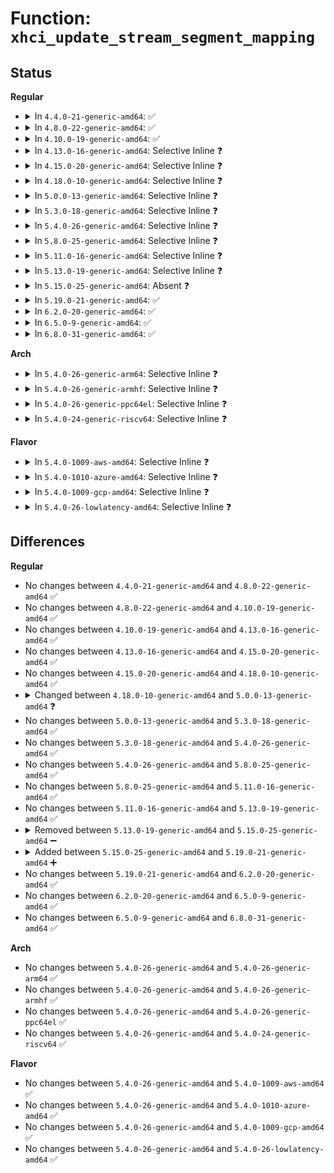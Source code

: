 # Function: <code>xhci_update_stream_segment_mapping</code>

## Status
<b>Regular</b>
<ul>
<li>
<details>
<summary>In <code>4.4.0-21-generic-amd64</code>: ✅</summary>

```c
int xhci_update_stream_segment_mapping(struct radix_tree_root * trb_address_map, struct xhci_ring * ring, struct xhci_segment * first_seg, struct xhci_segment * last_seg, gfp_t mem_flags)
```

```json
{
  "name": "xhci_update_stream_segment_mapping",
  "collision_type": "Unique Static",
  "inline_type": "No",
  "funcs": [
    {
      "addr": 18446744071585475760,
      "name": "xhci_update_stream_segment_mapping",
      "external": false,
      "loc": "drivers/usb/host/xhci-mem.c:215",
      "file": "drivers/usb/host/xhci-mem.c",
      "inline": "seen, unknown",
      "caller_inline": [],
      "caller_func": [
        "drivers/usb/host/xhci-mem.c:xhci_ring_expansion",
        "drivers/usb/host/xhci-mem.c:xhci_alloc_stream_info"
      ]
    }
  ],
  "symbols": [
    {
      "addr": 18446744071585475760,
      "name": "xhci_update_stream_segment_mapping",
      "section": ".text",
      "bind": "STB_LOCAL",
      "size": 218
    }
  ]
}
```
</details>
</li>
<li>
<details>
<summary>In <code>4.8.0-22-generic-amd64</code>: ✅</summary>

```c
int xhci_update_stream_segment_mapping(struct radix_tree_root * trb_address_map, struct xhci_ring * ring, struct xhci_segment * first_seg, struct xhci_segment * last_seg, gfp_t mem_flags)
```

```json
{
  "name": "xhci_update_stream_segment_mapping",
  "collision_type": "Unique Static",
  "inline_type": "No",
  "funcs": [
    {
      "addr": 18446744071585871408,
      "name": "xhci_update_stream_segment_mapping",
      "external": false,
      "loc": "drivers/usb/host/xhci-mem.c:225",
      "file": "drivers/usb/host/xhci-mem.c",
      "inline": "seen, unknown",
      "caller_inline": [],
      "caller_func": [
        "drivers/usb/host/xhci-mem.c:xhci_alloc_stream_info",
        "drivers/usb/host/xhci-mem.c:xhci_ring_expansion"
      ]
    }
  ],
  "symbols": [
    {
      "addr": 18446744071585871408,
      "name": "xhci_update_stream_segment_mapping",
      "section": ".text",
      "bind": "STB_LOCAL",
      "size": 227
    }
  ]
}
```
</details>
</li>
<li>
<details>
<summary>In <code>4.10.0-19-generic-amd64</code>: ✅</summary>

```c
int xhci_update_stream_segment_mapping(struct radix_tree_root * trb_address_map, struct xhci_ring * ring, struct xhci_segment * first_seg, struct xhci_segment * last_seg, gfp_t mem_flags)
```

```json
{
  "name": "xhci_update_stream_segment_mapping",
  "collision_type": "Unique Static",
  "inline_type": "No",
  "funcs": [
    {
      "addr": 18446744071586060256,
      "name": "xhci_update_stream_segment_mapping",
      "external": false,
      "loc": "drivers/usb/host/xhci-mem.c:225",
      "file": "drivers/usb/host/xhci-mem.c",
      "inline": "seen, unknown",
      "caller_inline": [],
      "caller_func": [
        "drivers/usb/host/xhci-mem.c:xhci_alloc_stream_info",
        "drivers/usb/host/xhci-mem.c:xhci_ring_expansion"
      ]
    }
  ],
  "symbols": [
    {
      "addr": 18446744071586060256,
      "name": "xhci_update_stream_segment_mapping",
      "section": ".text",
      "bind": "STB_LOCAL",
      "size": 227
    }
  ]
}
```
</details>
</li>
<li>
<details>
<summary>In <code>4.13.0-16-generic-amd64</code>: Selective Inline ❓</summary>

```c
int xhci_update_stream_segment_mapping(struct radix_tree_root * trb_address_map, struct xhci_ring * ring, struct xhci_segment * first_seg, struct xhci_segment * last_seg, gfp_t mem_flags)
```

```json
{
  "name": "xhci_update_stream_segment_mapping",
  "collision_type": "Unique Static",
  "inline_type": "Selective",
  "funcs": [
    {
      "addr": 18446744071586142160,
      "name": "xhci_update_stream_segment_mapping",
      "external": false,
      "loc": "drivers/usb/host/xhci-mem.c:225",
      "file": "drivers/usb/host/xhci-mem.c",
      "inline": "not declared, inlined",
      "caller_inline": [],
      "caller_func": [
        "drivers/usb/host/xhci-mem.c:xhci_alloc_stream_info",
        "drivers/usb/host/xhci-mem.c:xhci_ring_expansion"
      ]
    }
  ],
  "symbols": [
    {
      "addr": 18446744071586142160,
      "name": "xhci_update_stream_segment_mapping",
      "section": ".text",
      "bind": "STB_LOCAL",
      "size": 218
    }
  ]
}
```
</details>
</li>
<li>
<details>
<summary>In <code>4.15.0-20-generic-amd64</code>: Selective Inline ❓</summary>

```c
int xhci_update_stream_segment_mapping(struct radix_tree_root * trb_address_map, struct xhci_ring * ring, struct xhci_segment * first_seg, struct xhci_segment * last_seg, gfp_t mem_flags)
```

```json
{
  "name": "xhci_update_stream_segment_mapping",
  "collision_type": "Unique Static",
  "inline_type": "Selective",
  "funcs": [
    {
      "addr": 18446744071586587104,
      "name": "xhci_update_stream_segment_mapping",
      "external": false,
      "loc": "drivers/usb/host/xhci-mem.c:214",
      "file": "drivers/usb/host/xhci-mem.c",
      "inline": "not declared, inlined",
      "caller_inline": [],
      "caller_func": [
        "drivers/usb/host/xhci-mem.c:xhci_alloc_stream_info",
        "drivers/usb/host/xhci-mem.c:xhci_ring_expansion"
      ]
    }
  ],
  "symbols": [
    {
      "addr": 18446744071586587104,
      "name": "xhci_update_stream_segment_mapping",
      "section": ".text",
      "bind": "STB_LOCAL",
      "size": 218
    }
  ]
}
```
</details>
</li>
<li>
<details>
<summary>In <code>4.18.0-10-generic-amd64</code>: Selective Inline ❓</summary>

```c
int xhci_update_stream_segment_mapping(struct radix_tree_root * trb_address_map, struct xhci_ring * ring, struct xhci_segment * first_seg, struct xhci_segment * last_seg, gfp_t mem_flags)
```

```json
{
  "name": "xhci_update_stream_segment_mapping",
  "collision_type": "Unique Static",
  "inline_type": "Selective",
  "funcs": [
    {
      "addr": 18446744071586851744,
      "name": "xhci_update_stream_segment_mapping",
      "external": false,
      "loc": "drivers/usb/host/xhci-mem.c:216",
      "file": "drivers/usb/host/xhci-mem.c",
      "inline": "not declared, inlined",
      "caller_inline": [],
      "caller_func": [
        "drivers/usb/host/xhci-mem.c:xhci_alloc_stream_info",
        "drivers/usb/host/xhci-mem.c:xhci_ring_expansion"
      ]
    }
  ],
  "symbols": [
    {
      "addr": 18446744071586851744,
      "name": "xhci_update_stream_segment_mapping",
      "section": ".text",
      "bind": "STB_LOCAL",
      "size": 217
    }
  ]
}
```
</details>
</li>
<li>
<details>
<summary>In <code>5.0.0-13-generic-amd64</code>: Selective Inline ❓</summary>

```c
int xhci_update_stream_segment_mapping(struct xarray * trb_address_map, struct xhci_ring * ring, struct xhci_segment * first_seg, struct xhci_segment * last_seg, gfp_t mem_flags)
```

```json
{
  "name": "xhci_update_stream_segment_mapping",
  "collision_type": "Unique Static",
  "inline_type": "Selective",
  "funcs": [
    {
      "addr": 18446744071587008144,
      "name": "xhci_update_stream_segment_mapping",
      "external": false,
      "loc": "drivers/usb/host/xhci-mem.c:216",
      "file": "drivers/usb/host/xhci-mem.c",
      "inline": "not declared, inlined",
      "caller_inline": [],
      "caller_func": [
        "drivers/usb/host/xhci-mem.c:xhci_alloc_stream_info",
        "drivers/usb/host/xhci-mem.c:xhci_ring_expansion"
      ]
    }
  ],
  "symbols": [
    {
      "addr": 18446744071587008144,
      "name": "xhci_update_stream_segment_mapping",
      "section": ".text",
      "bind": "STB_LOCAL",
      "size": 215
    }
  ]
}
```
</details>
</li>
<li>
<details>
<summary>In <code>5.3.0-18-generic-amd64</code>: Selective Inline ❓</summary>

```c
int xhci_update_stream_segment_mapping(struct xarray * trb_address_map, struct xhci_ring * ring, struct xhci_segment * first_seg, struct xhci_segment * last_seg, gfp_t mem_flags)
```

```json
{
  "name": "xhci_update_stream_segment_mapping",
  "collision_type": "Unique Static",
  "inline_type": "Selective",
  "funcs": [
    {
      "addr": 18446744071587269696,
      "name": "xhci_update_stream_segment_mapping",
      "external": false,
      "loc": "drivers/usb/host/xhci-mem.c:216",
      "file": "drivers/usb/host/xhci-mem.c",
      "inline": "not declared, inlined",
      "caller_inline": [],
      "caller_func": [
        "drivers/usb/host/xhci-mem.c:xhci_alloc_stream_info",
        "drivers/usb/host/xhci-mem.c:xhci_ring_expansion"
      ]
    }
  ],
  "symbols": [
    {
      "addr": 18446744071587269696,
      "name": "xhci_update_stream_segment_mapping",
      "section": ".text",
      "bind": "STB_LOCAL",
      "size": 215
    }
  ]
}
```
</details>
</li>
<li>
<details>
<summary>In <code>5.4.0-26-generic-amd64</code>: Selective Inline ❓</summary>

```c
int xhci_update_stream_segment_mapping(struct xarray * trb_address_map, struct xhci_ring * ring, struct xhci_segment * first_seg, struct xhci_segment * last_seg, gfp_t mem_flags)
```

```json
{
  "name": "xhci_update_stream_segment_mapping",
  "collision_type": "Unique Static",
  "inline_type": "Selective",
  "funcs": [
    {
      "addr": 18446744071587470080,
      "name": "xhci_update_stream_segment_mapping",
      "external": false,
      "loc": "drivers/usb/host/xhci-mem.c:216",
      "file": "drivers/usb/host/xhci-mem.c",
      "inline": "not declared, inlined",
      "caller_inline": [],
      "caller_func": [
        "drivers/usb/host/xhci-mem.c:xhci_alloc_stream_info",
        "drivers/usb/host/xhci-mem.c:xhci_ring_expansion"
      ]
    }
  ],
  "symbols": [
    {
      "addr": 18446744071587470080,
      "name": "xhci_update_stream_segment_mapping",
      "section": ".text",
      "bind": "STB_LOCAL",
      "size": 215
    }
  ]
}
```
</details>
</li>
<li>
<details>
<summary>In <code>5.8.0-25-generic-amd64</code>: Selective Inline ❓</summary>

```c
int xhci_update_stream_segment_mapping(struct xarray * trb_address_map, struct xhci_ring * ring, struct xhci_segment * first_seg, struct xhci_segment * last_seg, gfp_t mem_flags)
```

```json
{
  "name": "xhci_update_stream_segment_mapping",
  "collision_type": "Unique Static",
  "inline_type": "Selective",
  "funcs": [
    {
      "addr": 18446744071588332784,
      "name": "xhci_update_stream_segment_mapping",
      "external": false,
      "loc": "drivers/usb/host/xhci-mem.c:216",
      "file": "drivers/usb/host/xhci-mem.c",
      "inline": "not declared, inlined",
      "caller_inline": [],
      "caller_func": [
        "drivers/usb/host/xhci-mem.c:xhci_alloc_stream_info",
        "drivers/usb/host/xhci-mem.c:xhci_ring_expansion"
      ]
    }
  ],
  "symbols": [
    {
      "addr": 18446744071588332784,
      "name": "xhci_update_stream_segment_mapping",
      "section": ".text",
      "bind": "STB_LOCAL",
      "size": 234
    }
  ]
}
```
</details>
</li>
<li>
<details>
<summary>In <code>5.11.0-16-generic-amd64</code>: Selective Inline ❓</summary>

```c
int xhci_update_stream_segment_mapping(struct xarray * trb_address_map, struct xhci_ring * ring, struct xhci_segment * first_seg, struct xhci_segment * last_seg, gfp_t mem_flags)
```

```json
{
  "name": "xhci_update_stream_segment_mapping",
  "collision_type": "Unique Static",
  "inline_type": "Selective",
  "funcs": [
    {
      "addr": 18446744071588364032,
      "name": "xhci_update_stream_segment_mapping",
      "external": false,
      "loc": "drivers/usb/host/xhci-mem.c:219",
      "file": "drivers/usb/host/xhci-mem.c",
      "inline": "not declared, inlined",
      "caller_inline": [],
      "caller_func": [
        "drivers/usb/host/xhci-mem.c:xhci_alloc_stream_info",
        "drivers/usb/host/xhci-mem.c:xhci_ring_expansion"
      ]
    }
  ],
  "symbols": [
    {
      "addr": 18446744071588364032,
      "name": "xhci_update_stream_segment_mapping",
      "section": ".text",
      "bind": "STB_LOCAL",
      "size": 234
    }
  ]
}
```
</details>
</li>
<li>
<details>
<summary>In <code>5.13.0-19-generic-amd64</code>: Selective Inline ❓</summary>

```c
int xhci_update_stream_segment_mapping(struct xarray * trb_address_map, struct xhci_ring * ring, struct xhci_segment * first_seg, struct xhci_segment * last_seg, gfp_t mem_flags)
```

```json
{
  "name": "xhci_update_stream_segment_mapping",
  "collision_type": "Unique Static",
  "inline_type": "Selective",
  "funcs": [
    {
      "addr": 18446744071588246560,
      "name": "xhci_update_stream_segment_mapping",
      "external": false,
      "loc": "drivers/usb/host/xhci-mem.c:219",
      "file": "drivers/usb/host/xhci-mem.c",
      "inline": "not declared, inlined",
      "caller_inline": [],
      "caller_func": [
        "drivers/usb/host/xhci-mem.c:xhci_alloc_stream_info",
        "drivers/usb/host/xhci-mem.c:xhci_ring_expansion"
      ]
    }
  ],
  "symbols": [
    {
      "addr": 18446744071588246560,
      "name": "xhci_update_stream_segment_mapping",
      "section": ".text",
      "bind": "STB_LOCAL",
      "size": 234
    }
  ]
}
```
</details>
</li>
<li>
<details>
<summary>In <code>5.15.0-25-generic-amd64</code>: Absent ❓</summary>

```json
{
  "name": "xhci_update_stream_segment_mapping",
  "collision_type": "Unique Static",
  "inline_type": "Selective",
  "funcs": [
    {
      "addr": 18446744071588908705,
      "name": "xhci_update_stream_segment_mapping",
      "external": false,
      "loc": "drivers/usb/host/xhci-mem.c:219",
      "file": "drivers/usb/host/xhci-mem.c",
      "inline": "not declared, inlined",
      "caller_inline": [
        "drivers/usb/host/xhci-mem.c:xhci_alloc_stream_info",
        "drivers/usb/host/xhci-mem.c:xhci_ring_expansion"
      ],
      "caller_func": [
        "drivers/usb/host/xhci-mem.c:xhci_alloc_stream_info",
        "drivers/usb/host/xhci-mem.c:xhci_ring_expansion"
      ]
    }
  ],
  "symbols": [
    {
      "addr": 18446744071588895152,
      "name": "xhci_update_stream_segment_mapping.part.0",
      "section": ".text",
      "bind": "STB_LOCAL",
      "size": 219
    }
  ]
}
```
</details>
</li>
<li>
<details>
<summary>In <code>5.19.0-21-generic-amd64</code>: ✅</summary>

```c
int xhci_update_stream_segment_mapping(struct xarray * trb_address_map, struct xhci_ring * ring, struct xhci_segment * first_seg, struct xhci_segment * last_seg, gfp_t mem_flags)
```

```json
{
  "name": "xhci_update_stream_segment_mapping",
  "collision_type": "Unique Static",
  "inline_type": "No",
  "funcs": [
    {
      "addr": 18446744071590323984,
      "name": "xhci_update_stream_segment_mapping",
      "external": false,
      "loc": "drivers/usb/host/xhci-mem.c:219",
      "file": "drivers/usb/host/xhci-mem.c",
      "inline": "seen, unknown",
      "caller_inline": [],
      "caller_func": [
        "drivers/usb/host/xhci-mem.c:xhci_alloc_stream_info",
        "drivers/usb/host/xhci-mem.c:xhci_ring_expansion"
      ]
    }
  ],
  "symbols": [
    {
      "addr": 18446744071590323984,
      "name": "xhci_update_stream_segment_mapping",
      "section": ".text",
      "bind": "STB_LOCAL",
      "size": 271
    }
  ]
}
```
</details>
</li>
<li>
<details>
<summary>In <code>6.2.0-20-generic-amd64</code>: ✅</summary>

```c
int xhci_update_stream_segment_mapping(struct xarray * trb_address_map, struct xhci_ring * ring, struct xhci_segment * first_seg, struct xhci_segment * last_seg, gfp_t mem_flags)
```

```json
{
  "name": "xhci_update_stream_segment_mapping",
  "collision_type": "Unique Static",
  "inline_type": "No",
  "funcs": [
    {
      "addr": 18446744071591951328,
      "name": "xhci_update_stream_segment_mapping",
      "external": false,
      "loc": "drivers/usb/host/xhci-mem.c:219",
      "file": "drivers/usb/host/xhci-mem.c",
      "inline": "seen, unknown",
      "caller_inline": [],
      "caller_func": [
        "drivers/usb/host/xhci-mem.c:xhci_alloc_stream_info",
        "drivers/usb/host/xhci-mem.c:xhci_ring_expansion"
      ]
    }
  ],
  "symbols": [
    {
      "addr": 18446744071591951328,
      "name": "xhci_update_stream_segment_mapping",
      "section": ".text",
      "bind": "STB_LOCAL",
      "size": 271
    }
  ]
}
```
</details>
</li>
<li>
<details>
<summary>In <code>6.5.0-9-generic-amd64</code>: ✅</summary>

```c
int xhci_update_stream_segment_mapping(struct xarray * trb_address_map, struct xhci_ring * ring, struct xhci_segment * first_seg, struct xhci_segment * last_seg, gfp_t mem_flags)
```

```json
{
  "name": "xhci_update_stream_segment_mapping",
  "collision_type": "Unique Static",
  "inline_type": "No",
  "funcs": [
    {
      "addr": 18446744071592372416,
      "name": "xhci_update_stream_segment_mapping",
      "external": false,
      "loc": "drivers/usb/host/xhci-mem.c:219",
      "file": "drivers/usb/host/xhci-mem.c",
      "inline": "seen, unknown",
      "caller_inline": [],
      "caller_func": [
        "drivers/usb/host/xhci-mem.c:xhci_alloc_stream_info",
        "drivers/usb/host/xhci-mem.c:xhci_ring_expansion"
      ]
    }
  ],
  "symbols": [
    {
      "addr": 18446744071592372416,
      "name": "xhci_update_stream_segment_mapping",
      "section": ".text",
      "bind": "STB_LOCAL",
      "size": 271
    }
  ]
}
```
</details>
</li>
<li>
<details>
<summary>In <code>6.8.0-31-generic-amd64</code>: ✅</summary>

```c
int xhci_update_stream_segment_mapping(struct xarray * trb_address_map, struct xhci_ring * ring, struct xhci_segment * first_seg, struct xhci_segment * last_seg, gfp_t mem_flags)
```

```json
{
  "name": "xhci_update_stream_segment_mapping",
  "collision_type": "Unique Static",
  "inline_type": "No",
  "funcs": [
    {
      "addr": 18446744071593114400,
      "name": "xhci_update_stream_segment_mapping",
      "external": false,
      "loc": "drivers/usb/host/xhci-mem.c:226",
      "file": "drivers/usb/host/xhci-mem.c",
      "inline": "seen, unknown",
      "caller_inline": [],
      "caller_func": [
        "drivers/usb/host/xhci-mem.c:xhci_alloc_stream_info",
        "drivers/usb/host/xhci-mem.c:xhci_ring_expansion"
      ]
    }
  ],
  "symbols": [
    {
      "addr": 18446744071593114400,
      "name": "xhci_update_stream_segment_mapping",
      "section": ".text",
      "bind": "STB_LOCAL",
      "size": 271
    }
  ]
}
```
</details>
</li>
</ul>
<b>Arch</b>
<ul>
<li>
<details>
<summary>In <code>5.4.0-26-generic-arm64</code>: Selective Inline ❓</summary>

```c
int xhci_update_stream_segment_mapping(struct xarray * trb_address_map, struct xhci_ring * ring, struct xhci_segment * first_seg, struct xhci_segment * last_seg, gfp_t mem_flags)
```

```json
{
  "name": "xhci_update_stream_segment_mapping",
  "collision_type": "Unique Static",
  "inline_type": "Selective",
  "funcs": [
    {
      "addr": 18446603336500606328,
      "name": "xhci_update_stream_segment_mapping",
      "external": false,
      "loc": "drivers/usb/host/xhci-mem.c:216",
      "file": "drivers/usb/host/xhci-mem.c",
      "inline": "not declared, inlined",
      "caller_inline": [],
      "caller_func": [
        "drivers/usb/host/xhci-mem.c:xhci_alloc_stream_info",
        "drivers/usb/host/xhci-mem.c:xhci_alloc_stream_info",
        "drivers/usb/host/xhci-mem.c:xhci_ring_expansion"
      ]
    }
  ],
  "symbols": [
    {
      "addr": 18446603336500606328,
      "name": "xhci_update_stream_segment_mapping",
      "section": ".text",
      "bind": "STB_LOCAL",
      "size": 300
    }
  ]
}
```
</details>
</li>
<li>
<details>
<summary>In <code>5.4.0-26-generic-armhf</code>: Selective Inline ❓</summary>

```c
int xhci_update_stream_segment_mapping(struct xarray * trb_address_map, struct xhci_ring * ring, struct xhci_segment * first_seg, struct xhci_segment * last_seg, gfp_t mem_flags)
```

```json
{
  "name": "xhci_update_stream_segment_mapping",
  "collision_type": "Unique Static",
  "inline_type": "Selective",
  "funcs": [
    {
      "addr": 3233067432,
      "name": "xhci_update_stream_segment_mapping",
      "external": false,
      "loc": "drivers/usb/host/xhci-mem.c:216",
      "file": "drivers/usb/host/xhci-mem.c",
      "inline": "not declared, inlined",
      "caller_inline": [],
      "caller_func": [
        "drivers/usb/host/xhci-mem.c:xhci_alloc_stream_info",
        "drivers/usb/host/xhci-mem.c:xhci_ring_expansion"
      ]
    }
  ],
  "symbols": [
    {
      "addr": 3233067432,
      "name": "xhci_update_stream_segment_mapping",
      "section": ".text",
      "bind": "STB_LOCAL",
      "size": 272
    }
  ]
}
```
</details>
</li>
<li>
<details>
<summary>In <code>5.4.0-26-generic-ppc64el</code>: Selective Inline ❓</summary>

```c
int xhci_update_stream_segment_mapping(struct xarray * trb_address_map, struct xhci_ring * ring, struct xhci_segment * first_seg, struct xhci_segment * last_seg, gfp_t mem_flags)
```

```json
{
  "name": "xhci_update_stream_segment_mapping",
  "collision_type": "Unique Static",
  "inline_type": "Selective",
  "funcs": [
    {
      "addr": 13835058055294017376,
      "name": "xhci_update_stream_segment_mapping",
      "external": false,
      "loc": "drivers/usb/host/xhci-mem.c:216",
      "file": "drivers/usb/host/xhci-mem.c",
      "inline": "not declared, inlined",
      "caller_inline": [],
      "caller_func": [
        "drivers/usb/host/xhci-mem.c:xhci_alloc_stream_info",
        "drivers/usb/host/xhci-mem.c:xhci_alloc_stream_info",
        "drivers/usb/host/xhci-mem.c:xhci_ring_expansion"
      ]
    }
  ],
  "symbols": [
    {
      "addr": 13835058055294017376,
      "name": "xhci_update_stream_segment_mapping",
      "section": ".text",
      "bind": "STB_LOCAL",
      "size": 364
    }
  ]
}
```
</details>
</li>
<li>
<details>
<summary>In <code>5.4.0-24-generic-riscv64</code>: Selective Inline ❓</summary>

```c
int xhci_update_stream_segment_mapping(struct xarray * trb_address_map, struct xhci_ring * ring, struct xhci_segment * first_seg, struct xhci_segment * last_seg, gfp_t mem_flags)
```

```json
{
  "name": "xhci_update_stream_segment_mapping",
  "collision_type": "Unique Static",
  "inline_type": "Selective",
  "funcs": [
    {
      "addr": 18446743936277475620,
      "name": "xhci_update_stream_segment_mapping",
      "external": false,
      "loc": "drivers/usb/host/xhci-mem.c:216",
      "file": "drivers/usb/host/xhci-mem.c",
      "inline": "not declared, inlined",
      "caller_inline": [],
      "caller_func": [
        "drivers/usb/host/xhci-mem.c:xhci_alloc_stream_info",
        "drivers/usb/host/xhci-mem.c:xhci_ring_expansion"
      ]
    }
  ],
  "symbols": [
    {
      "addr": 18446743936277475620,
      "name": "xhci_update_stream_segment_mapping",
      "section": ".text",
      "bind": "STB_LOCAL",
      "size": 180
    }
  ]
}
```
</details>
</li>
</ul>
<b>Flavor</b>
<ul>
<li>
<details>
<summary>In <code>5.4.0-1009-aws-amd64</code>: Selective Inline ❓</summary>

```c
int xhci_update_stream_segment_mapping(struct xarray * trb_address_map, struct xhci_ring * ring, struct xhci_segment * first_seg, struct xhci_segment * last_seg, gfp_t mem_flags)
```

```json
{
  "name": "xhci_update_stream_segment_mapping",
  "collision_type": "Unique Static",
  "inline_type": "Selective",
  "funcs": [
    {
      "addr": 18446744071587176112,
      "name": "xhci_update_stream_segment_mapping",
      "external": false,
      "loc": "drivers/usb/host/xhci-mem.c:216",
      "file": "drivers/usb/host/xhci-mem.c",
      "inline": "not declared, inlined",
      "caller_inline": [],
      "caller_func": [
        "drivers/usb/host/xhci-mem.c:xhci_alloc_stream_info",
        "drivers/usb/host/xhci-mem.c:xhci_ring_expansion"
      ]
    }
  ],
  "symbols": [
    {
      "addr": 18446744071587176112,
      "name": "xhci_update_stream_segment_mapping",
      "section": ".text",
      "bind": "STB_LOCAL",
      "size": 215
    }
  ]
}
```
</details>
</li>
<li>
<details>
<summary>In <code>5.4.0-1010-azure-amd64</code>: Selective Inline ❓</summary>

```c
int xhci_update_stream_segment_mapping(struct xarray * trb_address_map, struct xhci_ring * ring, struct xhci_segment * first_seg, struct xhci_segment * last_seg, gfp_t mem_flags)
```

```json
{
  "name": "xhci_update_stream_segment_mapping",
  "collision_type": "Unique Static",
  "inline_type": "Selective",
  "funcs": [
    {
      "addr": 18446744071586934864,
      "name": "xhci_update_stream_segment_mapping",
      "external": false,
      "loc": "drivers/usb/host/xhci-mem.c:216",
      "file": "drivers/usb/host/xhci-mem.c",
      "inline": "not declared, inlined",
      "caller_inline": [],
      "caller_func": [
        "drivers/usb/host/xhci-mem.c:xhci_alloc_stream_info",
        "drivers/usb/host/xhci-mem.c:xhci_ring_expansion"
      ]
    }
  ],
  "symbols": [
    {
      "addr": 18446744071586934864,
      "name": "xhci_update_stream_segment_mapping",
      "section": ".text",
      "bind": "STB_LOCAL",
      "size": 215
    }
  ]
}
```
</details>
</li>
<li>
<details>
<summary>In <code>5.4.0-1009-gcp-amd64</code>: Selective Inline ❓</summary>

```c
int xhci_update_stream_segment_mapping(struct xarray * trb_address_map, struct xhci_ring * ring, struct xhci_segment * first_seg, struct xhci_segment * last_seg, gfp_t mem_flags)
```

```json
{
  "name": "xhci_update_stream_segment_mapping",
  "collision_type": "Unique Static",
  "inline_type": "Selective",
  "funcs": [
    {
      "addr": 18446744071587424640,
      "name": "xhci_update_stream_segment_mapping",
      "external": false,
      "loc": "drivers/usb/host/xhci-mem.c:216",
      "file": "drivers/usb/host/xhci-mem.c",
      "inline": "not declared, inlined",
      "caller_inline": [],
      "caller_func": [
        "drivers/usb/host/xhci-mem.c:xhci_alloc_stream_info",
        "drivers/usb/host/xhci-mem.c:xhci_ring_expansion"
      ]
    }
  ],
  "symbols": [
    {
      "addr": 18446744071587424640,
      "name": "xhci_update_stream_segment_mapping",
      "section": ".text",
      "bind": "STB_LOCAL",
      "size": 215
    }
  ]
}
```
</details>
</li>
<li>
<details>
<summary>In <code>5.4.0-26-lowlatency-amd64</code>: Selective Inline ❓</summary>

```c
int xhci_update_stream_segment_mapping(struct xarray * trb_address_map, struct xhci_ring * ring, struct xhci_segment * first_seg, struct xhci_segment * last_seg, gfp_t mem_flags)
```

```json
{
  "name": "xhci_update_stream_segment_mapping",
  "collision_type": "Unique Static",
  "inline_type": "Selective",
  "funcs": [
    {
      "addr": 18446744071587531472,
      "name": "xhci_update_stream_segment_mapping",
      "external": false,
      "loc": "drivers/usb/host/xhci-mem.c:216",
      "file": "drivers/usb/host/xhci-mem.c",
      "inline": "not declared, inlined",
      "caller_inline": [],
      "caller_func": [
        "drivers/usb/host/xhci-mem.c:xhci_alloc_stream_info",
        "drivers/usb/host/xhci-mem.c:xhci_ring_expansion"
      ]
    }
  ],
  "symbols": [
    {
      "addr": 18446744071587531472,
      "name": "xhci_update_stream_segment_mapping",
      "section": ".text",
      "bind": "STB_LOCAL",
      "size": 225
    }
  ]
}
```
</details>
</li>
</ul>

## Differences
<b>Regular</b>
<ul>
<li>
No changes between <code>4.4.0-21-generic-amd64</code> and <code>4.8.0-22-generic-amd64</code> ✅
</li>
<li>
No changes between <code>4.8.0-22-generic-amd64</code> and <code>4.10.0-19-generic-amd64</code> ✅
</li>
<li>
No changes between <code>4.10.0-19-generic-amd64</code> and <code>4.13.0-16-generic-amd64</code> ✅
</li>
<li>
No changes between <code>4.13.0-16-generic-amd64</code> and <code>4.15.0-20-generic-amd64</code> ✅
</li>
<li>
No changes between <code>4.15.0-20-generic-amd64</code> and <code>4.18.0-10-generic-amd64</code> ✅
</li>
<li>
<details>
<summary>Changed between <code>4.18.0-10-generic-amd64</code> and <code>5.0.0-13-generic-amd64</code> ❓</summary>
<ul>
<li>
<b>Param type changed. </b>
<code>struct radix_tree_root * trb_address_map</code> ➡️ <code>struct xarray * trb_address_map</code>
</li>
</ul>
</details>
</li>
<li>
No changes between <code>5.0.0-13-generic-amd64</code> and <code>5.3.0-18-generic-amd64</code> ✅
</li>
<li>
No changes between <code>5.3.0-18-generic-amd64</code> and <code>5.4.0-26-generic-amd64</code> ✅
</li>
<li>
No changes between <code>5.4.0-26-generic-amd64</code> and <code>5.8.0-25-generic-amd64</code> ✅
</li>
<li>
No changes between <code>5.8.0-25-generic-amd64</code> and <code>5.11.0-16-generic-amd64</code> ✅
</li>
<li>
No changes between <code>5.11.0-16-generic-amd64</code> and <code>5.13.0-19-generic-amd64</code> ✅
</li>
<li>
<details>
<summary>Removed between <code>5.13.0-19-generic-amd64</code> and <code>5.15.0-25-generic-amd64</code> ➖</summary>

```c
int xhci_update_stream_segment_mapping(struct xarray * trb_address_map, struct xhci_ring * ring, struct xhci_segment * first_seg, struct xhci_segment * last_seg, gfp_t mem_flags)
```
</details>
</li>
<li>
<details>
<summary>Added between <code>5.15.0-25-generic-amd64</code> and <code>5.19.0-21-generic-amd64</code> ➕</summary>

```c
int xhci_update_stream_segment_mapping(struct xarray * trb_address_map, struct xhci_ring * ring, struct xhci_segment * first_seg, struct xhci_segment * last_seg, gfp_t mem_flags)
```
</details>
</li>
<li>
No changes between <code>5.19.0-21-generic-amd64</code> and <code>6.2.0-20-generic-amd64</code> ✅
</li>
<li>
No changes between <code>6.2.0-20-generic-amd64</code> and <code>6.5.0-9-generic-amd64</code> ✅
</li>
<li>
No changes between <code>6.5.0-9-generic-amd64</code> and <code>6.8.0-31-generic-amd64</code> ✅
</li>
</ul>
<b>Arch</b>
<ul>
<li>
No changes between <code>5.4.0-26-generic-amd64</code> and <code>5.4.0-26-generic-arm64</code> ✅
</li>
<li>
No changes between <code>5.4.0-26-generic-amd64</code> and <code>5.4.0-26-generic-armhf</code> ✅
</li>
<li>
No changes between <code>5.4.0-26-generic-amd64</code> and <code>5.4.0-26-generic-ppc64el</code> ✅
</li>
<li>
No changes between <code>5.4.0-26-generic-amd64</code> and <code>5.4.0-24-generic-riscv64</code> ✅
</li>
</ul>
<b>Flavor</b>
<ul>
<li>
No changes between <code>5.4.0-26-generic-amd64</code> and <code>5.4.0-1009-aws-amd64</code> ✅
</li>
<li>
No changes between <code>5.4.0-26-generic-amd64</code> and <code>5.4.0-1010-azure-amd64</code> ✅
</li>
<li>
No changes between <code>5.4.0-26-generic-amd64</code> and <code>5.4.0-1009-gcp-amd64</code> ✅
</li>
<li>
No changes between <code>5.4.0-26-generic-amd64</code> and <code>5.4.0-26-lowlatency-amd64</code> ✅
</li>
</ul>
